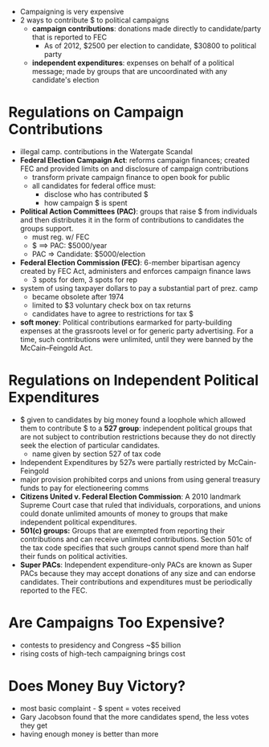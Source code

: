 - Campaigning is very expensive
- 2 ways to contribute $ to political campaigns
	- **campaign contributions**: donations made directly to candidate/party that is reported to FEC
		- As of 2012, $2500 per election to candidate, $30800 to political party
	- **independent expenditures**: expenses on behalf of a political message; made by groups that are uncoordinated with any candidate's election
# Regulations on Campaign Contributions
- illegal camp. contributions in the Watergate Scandal 
- **Federal Election Campaign Act**: reforms campaign finances; created FEC and provided limits on and disclosure of campaign contributions
	- transform private campaign finance to open book for public
	- all candidates for federal office must:
		- disclose who has contributed $
		- how campaign $ is spent
- **Political Action Committees (PAC)**: groups that raise $ from individuals and then distributes it in the form of contributions to candidates the groups support.
	- must reg. w/ FEC
	- $ ==> PAC: $5000/year
	- PAC => Candidate: $5000/election
- **Federal Election Commission (FEC)**: 6-member bipartisan agency created by FEC Act, administers and enforces campaign finance laws
	- 3 spots for dem, 3 spots for rep
- system of using taxpayer dollars to pay a substantial part of prez. camp
	- became obsolete after 1974
	- limited to $3 voluntary check box on tax returns
	- candidates have to agree to restrictions for tax $
- **soft money**: Political contributions earmarked for party-building expenses at the grassroots level or for generic party advertising. For a time, such contributions were unlimited, until they were banned by the McCain–Feingold Act.
# Regulations on Independent Political Expenditures
- $ given to candidates by big money found a loophole which allowed them to contribute $ to a **527 group**: independent political groups that are not subject to contribution restrictions because they do not directly seek the election of particular candidates.
	- name given by section 527 of tax code
- Independent Expenditures by 527s were partially restricted by McCain-Feingold
- major provision prohibited corps and unions from using general treasury funds to pay for electioneering comms
- **Citizens United v. Federal Election Commission**: A 2010 landmark Supreme Court case that ruled that individuals, corporations, and unions could donate unlimited amounts of money to groups that make independent political expenditures.
- **501(c) groups:** Groups that are exempted from reporting their contributions and can receive unlimited contributions. Section 501c of the tax code specifies that such groups cannot spend more than half their funds on political activities.
- **Super PACs**: Independent expenditure-only PACs are known as Super PACs because they may accept donations of any size and can endorse candidates. Their contributions and expenditures must be periodically reported to the FEC.
# Are Campaigns Too Expensive?
- contests to presidency and Congress ~$5 billion
- rising costs of high-tech campaigning brings cost
# Does Money Buy Victory?
- most basic complaint - $ spent = votes received
- Gary Jacobson found that the more candidates spend, the less votes they get
- having enough money is better than more